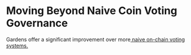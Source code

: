 # Moving Beyond Naive Coin Voting Governance

Gardens offer a significant improvement over more[ naive on-chain voting systems](https://vitalik.ca/general/2021/08/16/voting3.htm)[.](https://vitalik.ca/general/2021/08/16/voting3.html)

